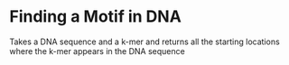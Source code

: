 # Finding a Motif in DNA
Takes a DNA sequence and a k-mer and returns all the starting locations where the k-mer appears in the DNA sequence
